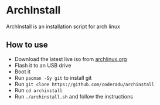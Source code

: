 # ArchInstall

ArchInstall is an installation script for arch linux

## How to use

- Download the latest live iso from [archlinux.org](https://archlinux.org/download/)
- Flash it to an USB drive
- Boot it
- Run `pacman -Sy git` to install git
- Run `git clone https://github.com/coderadu/archinstall`
- Run `cd archinstall`
- Run `./archinstall.sh` and follow the instructions

